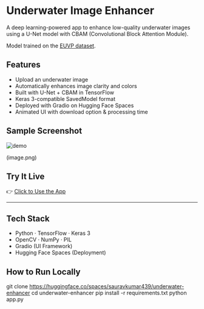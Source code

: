# Underwater Image Enhancer

A deep learning-powered app to enhance low-quality underwater images using a U-Net model with CBAM (Convolutional Block Attention Module).

Model trained on the [EUVP dataset](https://www.kaggle.com/datasets/ejlok1/underwater-image-enhancement-euvp).

## Features

- Upload an underwater image
- Automatically enhances image clarity and colors
- Built with U-Net + CBAM in TensorFlow
- Keras 3-compatible SavedModel format
- Deployed with Gradio on Hugging Face Spaces
- Animated UI with download option & processing time

## Sample Screenshot

![demo](https://huggingface.co/spaces/sauravkumar439/underwater-enhancer/resolve/main/demo.jpg)

(image.png)

## Try It Live

👉 [Click to Use the App](https://huggingface.co/spaces/sauravkumar439/underwater-enhancer)

---

## Tech Stack

- Python · TensorFlow · Keras 3
- OpenCV · NumPy · PIL
- Gradio (UI Framework)
- Hugging Face Spaces (Deployment)

## How to Run Locally

git clone https://huggingface.co/spaces/sauravkumar439/underwater-enhancer
cd underwater-enhancer
pip install -r requirements.txt
python app.py
